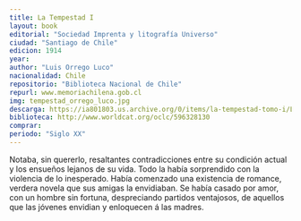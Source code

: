 ```yaml
---
title: La Tempestad I
layout: book
editorial: "Sociedad Imprenta y litografía Universo"
ciudad: "Santiago de Chile"
edicion: 1914
year: 
author: "Luis Orrego Luco"
nacionalidad: Chile
repositorio: "Biblioteca Nacional de Chile"
repurl: www.memoriachilena.gob.cl
img: tempestad_orrego_luco.jpg
descarga: https://ia801803.us.archive.org/0/items/la-tempestad-tomo-i/La%20tempestad%20Tomo%20I.pdf
biblioteca: http://www.worldcat.org/oclc/596328130
comprar: 
periodo: "Siglo XX"
---
```

 

Notaba, sin quererlo, resaltantes contradicciones entre su condición actual y los ensueños lejanos de su vida. Todo la había sorprendido con la violencia de lo inesperado. Había comenzado una existencia de romance, verdera novela que sus amigas la envidiaban. Se había casado por amor, con un hombre sin fortuna, despreciando partidos ventajosos, de aquellos que las jóvenes envidian y enloquecen á las madres.
